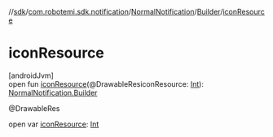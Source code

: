 //[sdk](../../../../index.md)/[com.robotemi.sdk.notification](../../index.md)/[NormalNotification](../index.md)/[Builder](index.md)/[iconResource](icon-resource.md)

# iconResource

[androidJvm]\
open fun [iconResource](icon-resource.md)(@DrawableResiconResource: [Int](https://kotlinlang.org/api/latest/jvm/stdlib/kotlin/-int/index.html)): [NormalNotification.Builder](index.md)

@DrawableRes

open var [iconResource](icon-resource.md): [Int](https://kotlinlang.org/api/latest/jvm/stdlib/kotlin/-int/index.html)
